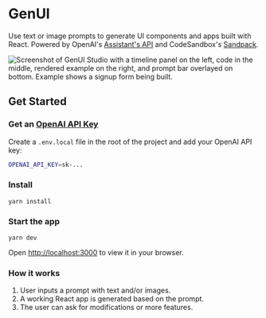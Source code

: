 # GenUI

Use text or image prompts to generate UI components and apps built with React. Powered by OpenAI's [Assistant's API](https://platform.openai.com/docs/assistants/overview) and CodeSandbox's [Sandpack](https://sandpack.codesandbox.io/).

![Screenshot of GenUI Studio with a timeline panel on the left, code in the middle, rendered example on the right, and prompt bar overlayed on bottom. Example shows a signup form being built.](https://github.com/reidbarber/GenUI/assets/8961049/a5948a4a-56a2-46b2-bad0-1b38a4068c75)

## Get Started

### Get an [OpenAI API Key](https://platform.openai.com/account/api-keys)

Create a `.env.local` file in the root of the project and add your OpenAI API key:

```bash
OPENAI_API_KEY=sk-...
```

### Install

`yarn install`

### Start the app

`yarn dev`

Open [http://localhost:3000](http://localhost:3000) to view it in your browser.

### How it works

1. User inputs a prompt with text and/or images.
2. A working React app is generated based on the prompt.
3. The user can ask for modifications or more features.

